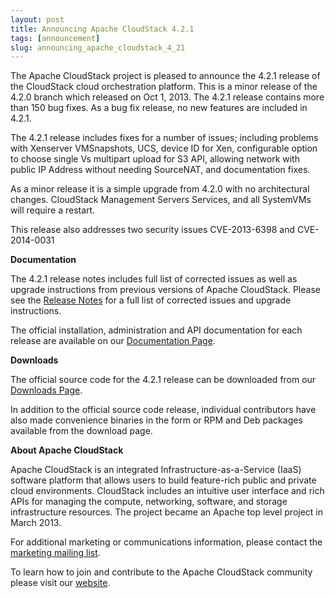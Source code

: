 ```yaml
---
layout: post
title: Announcing Apache CloudStack 4.2.1
tags: [announcement]
slug: announcing_apache_cloudstack_4_21
---
```

<p>The Apache CloudStack project is pleased to announce the 4.2.1 release of the CloudStack cloud orchestration platform. This is a minor release of the 4.2.0 branch which released on Oct 1, 2013. The 4.2.1 release contains more than 150 bug fixes. As a bug fix release, no new features are included in 4.2.1.</p>
<p>The 4.2.1 release includes fixes for a number of issues; including problems with Xenserver VMSnapshots, UCS, device ID for Xen, configurable option to choose single Vs multipart upload for S3 API, allowing network with public IP Address without needing SourceNAT, and documentation fixes.</p>
<p>As a minor release it is a simple upgrade from 4.2.0 with no architectural changes. CloudStack Management Servers Services, and all SystemVMs will require a restart.</p>
<p>This release also addresses two security issues CVE-2013-6398 and CVE-2014-0031</p>

<p><strong>Documentation</strong></p>
<p>
The 4.2.1 release notes includes full list of corrected issues as well as upgrade instructions from previous versions of Apache CloudStack. Please see the <a href="http://cloudstack.apache.org/docs/en-US/Apache_CloudStack/4.2.1/html/Release_Notes/index.html">Release Notes</a> for a full list of corrected issues and upgrade instructions.
</p>
<p>The official installation, administration and API documentation for each release are available on our <a href="http://cloudstack.apache.org/docs">Documentation Page</a>.
</p>

<p><strong>Downloads</strong></p>
<p>The official source code for the 4.2.1 release can be downloaded from our <a href="http://cloudstack.apache.org/downloads.html">Downloads Page</a>.</p>
<p>In addition to the official source code release, individual contributors have also made convenience binaries in the form or RPM and Deb packages available from the download page. </p>

<p><strong>About Apache CloudStack</strong></p>
<p>Apache CloudStack is an integrated Infrastructure-as-a-Service (IaaS) software platform that allows users to build feature-rich public and private cloud environments. CloudStack includes an intuitive user interface and rich APIs for managing the compute, networking, software, and storage infrastructure resources. The project became an Apache top level project in March 2013.</p>

<p>For additional marketing or communications information, please contact the <a href="mailto:marketing@cloudstack.apache.org">marketing mailing list</a>.</p>
<p>To learn how to join and contribute to the Apache CloudStack community please visit our <a href="http://cloudstack.apache.org">website</a>.</p>
